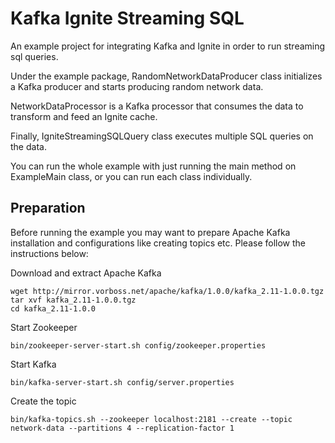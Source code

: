 # Kafka Ignite Streaming SQL
An example project for integrating Kafka and Ignite in order to run streaming sql queries. 

Under the example package, RandomNetworkDataProducer class initializes a Kafka producer and starts producing random network data.
 
NetworkDataProcessor is a Kafka processor that consumes the data to transform and feed an Ignite cache. 

Finally, IgniteStreamingSQLQuery class 
executes multiple SQL queries on the data. 

You can run the whole example with just running the main method on ExampleMain class, or you can run each class individually.

## Preparation
Before running the example you may want to prepare Apache Kafka installation and configurations like creating topics etc. Please follow the 
instructions below:

Download and extract Apache Kafka
```
wget http://mirror.vorboss.net/apache/kafka/1.0.0/kafka_2.11-1.0.0.tgz
tar xvf kafka_2.11-1.0.0.tgz
cd kafka_2.11-1.0.0  
```

Start Zookeeper
```
bin/zookeeper-server-start.sh config/zookeeper.properties
```

Start Kafka
```
bin/kafka-server-start.sh config/server.properties
```

Create the topic 
```
bin/kafka-topics.sh --zookeeper localhost:2181 --create --topic network-data --partitions 4 --replication-factor 1
```

